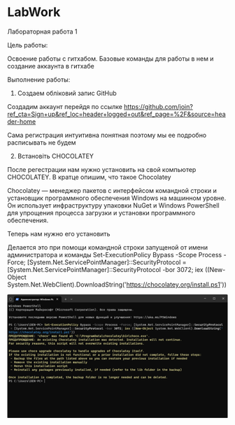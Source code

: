 # LabWork

Лабораторная работа 1

Цель работы:

Освоение работы с гитхабом. Базовые команды для работы в нем и создание аккаунта в гитхабе

Выполнение работы:

1. Создаем обліковий запис GitHub

Создадим аккаунт перейдя по ссылке https://github.com/join?ref_cta=Sign+up&ref_loc=header+logged+out&ref_page=%2F&source=header-home

Сама регистрация интуитивна понятная поэтому мы ее подробно расписывать не будем

2. Встановіть CHOCOLATEY

После регестрации нам нужно установить на свой компьютер CHOCOLATEY. В кратце опишим, что такое Chocolatey

Chocolatey — менеджер пакетов с интерфейсом командной строки и установщик программного обеспечения Windows на машинном уровне.
Он использует инфраструктуру упаковки NuGet и Windows PowerShell для упрощения процесса загрузки и установки программного обеспечения.

Теперь нам нужно его установить

Делается это при помощи командной строки запущеной от имени администратора и команды Set-ExecutionPolicy Bypass -Scope Process -Force; [System.Net.ServicePointManager]::SecurityProtocol = [System.Net.ServicePointManager]::SecurityProtocol -bor 3072; iex ((New-Object System.Net.WebClient).DownloadString('https://chocolatey.org/install.ps1'))

![](ChocoInstall.png)








